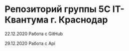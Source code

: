 # Репозиторий группы 5С IT-Квантума г. Краснодар

22.12.2020 Работа с GitHub 

29.12.2020 Работа с Api


